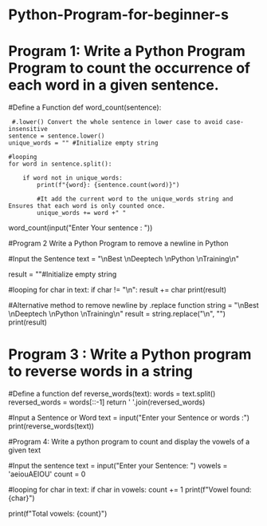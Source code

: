 # Python-Program-for-beginner-s
# Program 1: Write a Python Program Program to count the occurrence of each word in a given sentence.

#Define a Function
def word_count(sentence):
     
     #.lower() Convert the whole sentence in lower case to avoid case-insensitive 
    sentence = sentence.lower()
    unique_words = "" #Initialize empty string

    #looping
    for word in sentence.split():

        if word not in unique_words:
            print(f"{word}: {sentence.count(word)}")

            #It add the current word to the unique_words string and Ensures that each word is only counted once.
            unique_words += word +" "

word_count(input("Enter Your sentence : "))

#Program 2 Write a Python Program to remove  a newline in Python

#Input the Sentence
text = "\nBest \nDeeptech \nPython \nTraining\n"

result = ""#Initialize empty string

#looping
for char in text:
    if char != "\n":
        result += char
print(result) 


#Alternative method to remove newline by .replace function
string = "\nBest \nDeeptech \nPython \nTraining\n"
result = string.replace("\n", "")
print(result)

# Program 3 : Write a Python program to reverse words in a string

#Define a function
def reverse_words(text):
    words = text.split()
    reversed_words = words[::-1]
    return ' '.join(reversed_words)

#Input a Sentence or Word
text = input("Enter your Sentence or words :")
print(reverse_words(text))  


#Program 4: Write a python program to count and display the vowels of a given text

#Input the sentence
text = input("Enter your Sentence: ")
vowels = 'aeiouAEIOU'
count = 0

#looping
for char in text:
    if char in vowels:
        count += 1
        print(f"Vowel found: {char}")

print(f"Total vowels: {count}")

